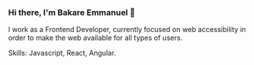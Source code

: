 ### Hi there, I'm Bakare Emmanuel 👋

I work as a Frontend Developer, currently focused on web accessibility in order to make the web available for all types of users.

Skills: Javascript, React, Angular. 

<!--
<a href="http://thugdeveloper.herokuapp.com/">See more</a>
<!--


- 🔭 I’m currently working on opensource, private projects.
- 🌱 I’m currently learning Flutter
- 👯 I’m looking to collaborate on interesting ideas to make the world a better place.
- ⚡ Fun fact: I don't like FIFA.
- 💬 Ask me about Frontend Development and Chess
- 🌍 How to reach me:  <a href="mailto:theonlybakare@gmail.com?subject=Mail from Github">ThugDeveloper</a>

[![willianrod's wakatime stats](https://github-readme-stats.vercel.app/api/wakatime?username=theonlybakare&layout=compact)](https://github.com/anuraghazra/github-readme-stats)

![ThugDeveloper Github Stats](https://github-readme-stats.vercel.app/api?username=bakareoyindamola&show_icons=true&theme=dracula)

[![Top Langs](https://github-readme-stats.vercel.app/api/top-langs/?username=bakareoyindamola&layout=compact)](https://github.com/anuraghazra/github-readme-stats)
